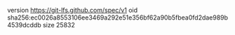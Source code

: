 version https://git-lfs.github.com/spec/v1
oid sha256:ec0026a8553106ee3469a292e51e356bf62a90b5fbea0fd2dae989b4539dcddb
size 25832
